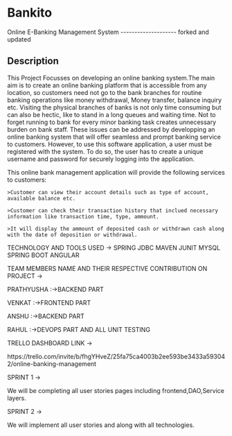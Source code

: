 # Bankito
Online E-Banking Management System -------------------- forked and updated
## Description
This Project Focusses on developing an online banking system.The main aim is to create an online banking platform that is accessible from any location, so customers need not go to the bank branches for routine banking operations like money withdrawal, Money transfer, balance inquiry etc.
Visiting the physical branches of banks is not only time consuming but can also be hectic, like to stand in a long queues and waiting time. Not to forget running to bank for every minor banking task creates unnecessary burden on bank staff. These issues can be addressed by developping an online banking system that will offer seamless and prompt banking service to customers. However, to use this software application, a user must be registered with the system. To do so, the user has to create a unique username and password for securely logging into the application.

This online bank management application will provide the following services to customers:
	
	>Customer can view their account details such as type of account, available balance etc.
	
	>Customer can check their transaction history that inclued necessary information like transaction time, type, ammount.
	
	>It will display the ammount of deposited cash or withdrawn cash along with the date of deposition or withdrawal.
 
 TECHNOLOGY AND TOOLS USED ->
 SPRING
 JDBC
 MAVEN
 JUNIT
 MYSQL
 SPRING BOOT
 ANGULAR
 
  
  TEAM MEMBERS NAME AND THEIR RESPECTIVE CONTRIBUTION ON PROJECT ->
 
 PRATHYUSHA     :->BACKEND PART
 
 VENKAT         :->FRONTEND PART
 
 ANSHU          :->BACKEND PART

 RAHUL          :->DEVOPS PART AND ALL UNIT TESTING 
 
 TRELLO  DASHBOARD LINK ->
 
 <p>https://trello.com/invite/b/fhgYHveZ/25fa75ca4003b2ee593be3433a593042/online-banking-management</p>
 
 
 SPRINT 1 ->
 
 We will be completing all user stories pages including frontend,DAO,Service layers.
 
 SPRINT 2 ->
 
 We will implement all user stories and along with all technologies.

